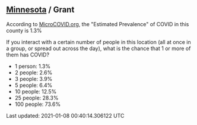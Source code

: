 
## [Minnesota](/united-states/minnesota) / Grant

According to [MicroCOVID.org](http://microcovid.org),
the "Estimated Prevalence" of COVID in this county is 1.3%

If you interact with a certain number of people in this location
(all at once in a group, or spread out across the day), what is the chance that
1 or more of them has COVID?

- 1 person: 1.3%
- 2 people: 2.6%
- 3 people: 3.9%
- 5 people: 6.4%
- 10 people: 12.5%
- 25 people: 28.3%
- 100 people: 73.6%

Last updated: 2021-01-08 00:40:14.306122 UTC
